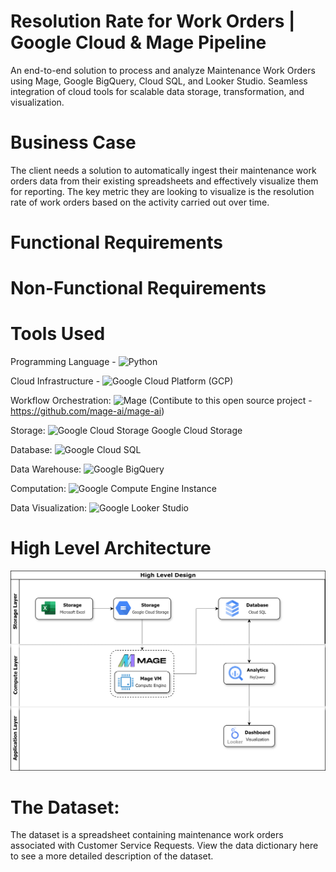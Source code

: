 # Resolution Rate for Work Orders | Google Cloud & Mage Pipeline
An end-to-end solution to process and analyze Maintenance Work Orders using Mage, Google BigQuery, Cloud SQL, and Looker Studio. Seamless integration of cloud tools for scalable data storage, transformation, and visualization.


# Business Case
The client needs a solution to automatically ingest their maintenance work orders data from their existing spreadsheets and effectively visualize them for reporting. The key metric they are looking to visualize is the resolution rate of work orders based on the activity carried out over time.


# Functional Requirements



# Non-Functional Requirements



# Tools Used
Programming Language - ![Python](https://www.python.org/)  

Cloud Infrastructure - ![Google Cloud Platform (GCP)](https://cloud.google.com/)  

Workflow Orchestration: ![Mage](https://www.mage.ai/) 
(Contibute to this open source project - https://github.com/mage-ai/mage-ai)

Storage: ![Google Cloud Storage](https://cloud.google.com/storage)  Google Cloud Storage

Database: ![Google Cloud SQL](https://cloud.google.com/sql)  

Data Warehouse: ![Google BigQuery](https://cloud.google.com/bigquery/)  

Computation: ![Google Compute Engine Instance](https://cloud.google.com/products/compute)  

Data Visualization: ![Google Looker Studio](https://lookerstudio.google.com/)


# High Level Architecture
![GCP_Mage_ETL](https://github.com/OlaOlagunju/GCP_Mage_Data_Pipeline/blob/main/2.%20Solution%20Architecture/GCP_Mage_ETL.png)


# The Dataset:
The dataset is a spreadsheet containing maintenance work orders associated with Customer Service Requests. View the data dictionary here to see a more detailed description of the dataset.
